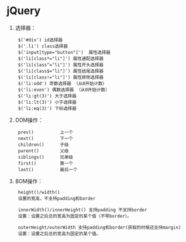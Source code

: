 # jQuery #

1. 选择器：

		$('#div') id选择器
		$('.li') class选择器
		$('input[type="button"]')  属性选择器		
		$('li[class*="li"]') 属性通配选择器		
		$('li[class^="li"]') 属性开头选择器	
		$('li[class$="li"]') 属性结尾选择器		
		$('li[class!="li"]') 属性排除选择器		
		$('li:odd') 奇数选择器 （从0开始计数）		
		$('li:even') 偶数选择器 （从0开始计数）				
		$('li:gt(3)') 大于选择器
		$('li:lt(3)') 小于选择器		
		$('li:eq(3)') 下标选择器

2. DOM操作：

		prev()  		上一个 
		next()  		下一个
		children() 		子级
		parent()		父级
		siblings()		兄弟级
		first()			第一个 
		last()			最后一个

3. BOM操作：

		height()/width() 
		设置的宽高，不支持padding和border
				
		innerWidth()/innerHeight() 支持padding 不支持border
		设置：设置之后总的宽高为固定的某个值（不带border）。
				
		outerHeight/outerWidth 支持padding和border(获取的时候还支持margin)
		设置：设置之后总的宽高为固定的某个值。